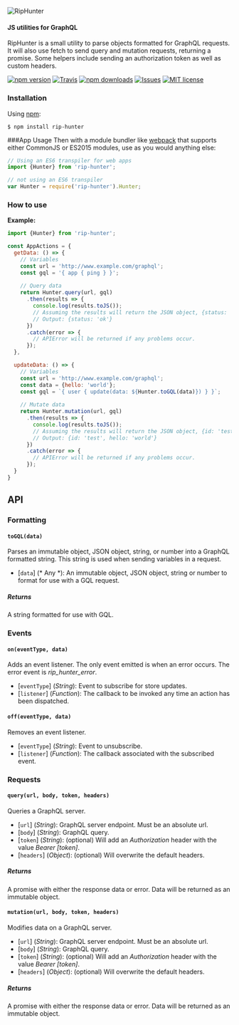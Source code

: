 ![RipHunter](https://nitrogenlabs.com/logos/gh-rip-hunter.png "RipHunter")

#### JS utilities for GraphQL

RipHunter is a small utility to parse objects formatted for GraphQL requests. It will also use fetch to send query and 
mutation requests, returning a promise. Some helpers include sending an authorization token as well as custom headers.

[![npm version](https://img.shields.io/npm/v/rip-hunter.svg?style=flat-square)](https://www.npmjs.com/package/rip-hunter)
[![Travis](https://img.shields.io/travis/nitrogenlabs/rip-hunter.svg?style=flat-square)](https://travis-ci.org/nitrogenlabs/rip-hunter)
[![npm downloads](https://img.shields.io/npm/dm/rip-hunter.svg?style=flat-square)](https://www.npmjs.com/package/rip-hunter)
[![Issues](http://img.shields.io/github/issues/nitrogenlabs/rip-hunter.svg?style=flat-square)](https://github.com/nitrogenlabs/rip-hunter/issues)
[![MIT license](http://img.shields.io/badge/license-MIT-brightgreen.svg?style=flat-square)](http://opensource.org/licenses/MIT)

### Installation

Using [npm](https://www.npmjs.com/):

    $ npm install rip-hunter

###App Usage
Then with a module bundler like [webpack](https://webpack.github.io/) that supports either CommonJS or ES2015 modules, use as you would anything else:

```js
// Using an ES6 transpiler for web apps
import {Hunter} from 'rip-hunter';

// not using an ES6 transpiler
var Hunter = require('rip-hunter').Hunter;
```

### How to use

**Example:**
```js
import {Hunter} from 'rip-hunter';

const AppActions = {
  getData: () => {
    // Variables
    const url = 'http://www.example.com/graphql';
    const gql = '{ app { ping } }';
    
    // Query data
    return Hunter.query(url, gql)
      .then(results => {
        console.log(results.toJS());
        // Assuming the results will return the JSON object, {status: 'ok'}
        // Output: {status: 'ok'}
      })
      .catch(error => {
        // APIError will be returned if any problems occur.
      });
  },

  updateData: () => {
    // Variables
    const url = 'http://www.example.com/graphql';
    const data = {hello: 'world'};
    const gql = `{ user { update(data: ${Hunter.toGQL(data)}) } }`;
    
    // Mutate data
    return Hunter.mutation(url, gql)
      .then(results => {
        console.log(results.toJS());
        // Assuming the results will return the JSON object, {id: 'test', hello: 'world'}
        // Output: {id: 'test', hello: 'world'}
      })
      .catch(error => {
        // APIError will be returned if any problems occur.
      });
  }
}

```

## API

### Formatting

#### `toGQL(data)`
Parses an immutable object, JSON object, string, or number into a GraphQL formatted string. This string is used when
sending variables in a request.
* [`data`] \(* Any *): An immutable object, JSON object, string or number to format for use with a GQL request.
##### Returns
A string formatted for use with GQL.


### Events

#### `on(eventType, data)`
Adds an event listener. The only event emitted is when an error occurs. The error event is _rip_hunter_error_.
* [`eventType`] \(*String*): Event to subscribe for store updates.
* [`listener`] \(*Function*): The callback to be invoked any time an action has been dispatched.

#### `off(eventType, data)`
Removes an event listener.
* [`eventType`] \(*String*): Event to unsubscribe.
* [`listener`] \(*Function*): The callback associated with the subscribed event.


### Requests

#### `query(url, body, token, headers)`
Queries a GraphQL server.
* [`url`] \(*String*): GraphQL server endpoint. Must be an absolute url.
* [`body`] \(*String*): GraphQL query.
* [`token`] \(*String*): (optional) Will add an _Authorization_ header with the value _Bearer [token]_.
* [`headers`] \(*Object*): (optional) Will overwrite the default headers.

##### Returns
A promise with either the response data or error. Data will be returned as an immutable object.

#### `mutation(url, body, token, headers)`
Modifies data on a GraphQL server.
* [`url`] \(*String*): GraphQL server endpoint. Must be an absolute url.
* [`body`] \(*String*): GraphQL query.
* [`token`] \(*String*): (optional) Will add an _Authorization_ header with the value _Bearer [token]_.
* [`headers`] \(*Object*): (optional) Will overwrite the default headers.

##### Returns
A promise with either the response data or error. Data will be returned as an immutable object.
